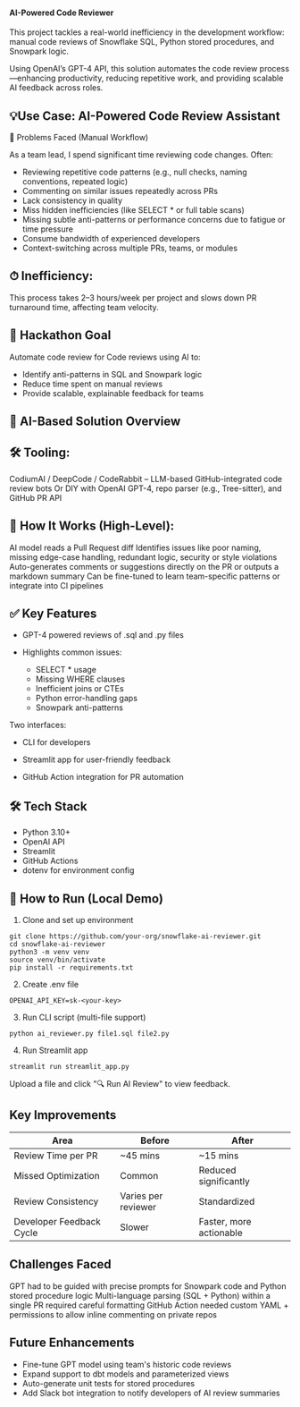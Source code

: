 #### AI-Powered Code Reviewer

This project tackles a real-world inefficiency in the development workflow: manual code reviews of Snowflake SQL, Python stored procedures, and Snowpark logic.

Using OpenAI’s GPT-4 API, this solution automates the code review process—enhancing productivity, reducing repetitive work, and providing scalable AI feedback across roles.


## 💡Use Case: AI-Powered Code Review Assistant
🔧 Problems Faced (Manual Workflow)

As a team lead, I spend significant time reviewing code changes. Often:

- Reviewing repetitive code patterns (e.g., null checks, naming conventions, repeated logic)
- Commenting on similar issues repeatedly across PRs
- Lack consistency in quality
- Miss hidden inefficiencies (like SELECT * or full table scans)
- Missing subtle anti-patterns or performance concerns due to fatigue or time pressure
- Consume bandwidth of experienced developers
- Context-switching across multiple PRs, teams, or modules

## ⏱ Inefficiency:

This process takes 2–3 hours/week per project and slows down PR turnaround time, affecting team velocity.


## 🎯 Hackathon Goal

Automate code review for Code reviews using AI to:

- Identify anti-patterns in SQL and Snowpark logic
- Reduce time spent on manual reviews
- Provide scalable, explainable feedback for teams


## 🤖 AI-Based Solution Overview

## 🛠️ Tooling:
CodiumAI / DeepCode / CodeRabbit – LLM-based GitHub-integrated code review bots
Or DIY with OpenAI GPT-4, repo parser (e.g., Tree-sitter), and GitHub PR API

## 🧠 How It Works (High-Level):
AI model reads a Pull Request diff
Identifies issues like poor naming, missing edge-case handling, redundant logic, security or style violations
Auto-generates comments or suggestions directly on the PR or outputs a markdown summary
Can be fine-tuned to learn team-specific patterns or integrate into CI pipelines



## ✅ Key Features

- GPT-4 powered reviews of .sql and .py files

- Highlights common issues:
  -  SELECT * usage
  -  Missing WHERE clauses
  -  Inefficient joins or CTEs
  -  Python error-handling gaps
  -  Snowpark anti-patterns

Two interfaces:
  -  CLI for developers
  -  Streamlit app for user-friendly feedback

-  GitHub Action integration for PR automation


## 🛠️ Tech Stack

-  Python 3.10+
-  OpenAI API
-  Streamlit
-  GitHub Actions
-  dotenv for environment config


## 🚀 How to Run (Local Demo)

1. Clone and set up environment
```
git clone https://github.com/your-org/snowflake-ai-reviewer.git
cd snowflake-ai-reviewer
python3 -m venv venv
source venv/bin/activate
pip install -r requirements.txt
```

2. Create .env file
```
OPENAI_API_KEY=sk-<your-key>
```

3. Run CLI script (multi-file support)
```
python ai_reviewer.py file1.sql file2.py
```

4. Run Streamlit app
```
streamlit run streamlit_app.py
```

Upload a file and click "🔍 Run AI Review" to view feedback.

## Key Improvements
| Area                     | Before              | After                   |
| ------------------------ | ------------------- | ----------------------- |
| Review Time per PR       | \~45 mins           | \~15 mins               |
| Missed Optimization      | Common              | Reduced significantly   |
| Review Consistency       | Varies per reviewer | Standardized            |
| Developer Feedback Cycle | Slower              | Faster, more actionable |


## Challenges Faced
GPT had to be guided with precise prompts for Snowpark code and Python stored procedure logic
Multi-language parsing (SQL + Python) within a single PR required careful formatting
GitHub Action needed custom YAML + permissions to allow inline commenting on private repos


## Future Enhancements
-  Fine-tune GPT model using team's historic code reviews
-  Expand support to dbt models and parameterized views
-  Auto-generate unit tests for stored procedures
-  Add Slack bot integration to notify developers of AI review summaries
